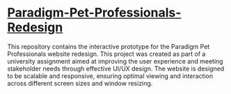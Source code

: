 # [Paradigm-Pet-Professionals-Redesign](https://brunettisergio.github.io/Paradigm-Pet-Professionals-Redesign/)

This repository contains the interactive prototype for the Paradigm Pet Professionals website redesign. This project was created as part of a university assignment aimed at improving the user experience and meeting stakeholder needs through effective UI/UX design. The website is designed to be scalable and responsive, ensuring optimal viewing and interaction across different screen sizes and window resizing.
